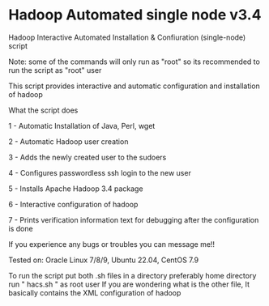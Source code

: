 # Hadoop Automated single node v3.4 
Hadoop Interactive Automated Installation & Confiuration (single-node) script

Note: some of the commands will only run as "root" so its recommended to run the script as "root" user


This script provides interactive and automatic configuration and installation of hadoop

What the script does

  1 - Automatic Installation of Java, Perl, wget

  2 - Automatic Hadoop user creation

  3 - Adds the newly created user to the sudoers

  4 - Configures passwordless ssh login to the new user

  5 - Installs Apache Hadoop 3.4 package 

  6 - Interactive configuration of hadoop 

  7 - Prints verification information text for debugging after the configuration is done


If you experience any bugs or troubles you can message me!!

Tested on: Oracle Linux 7/8/9, Ubuntu 22.04, CentOS 7.9 

To run the script
put both .sh files in a directory preferably home directory 
run " hacs.sh " as root user 
If you are wondering what is the other file, It basically contains the XML configuration of hadoop 
